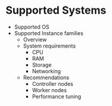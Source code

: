 # Supported Systems

* Supported OS
* Supported Instance families
  * Overview
  * System requirements
    * CPU
    * RAM
    * Storage
    * Networking
  * Recommendations
    * Controller nodes
    * Worker nodes
    * Performance tuning
